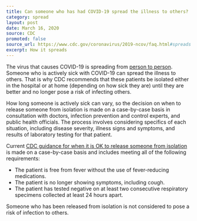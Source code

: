 ```yaml
---
title: Can someone who has had COVID-19 spread the illness to others?
category: spread
layout: post
date: March 16, 2020
source: CDC
promoted: false
source_url: https://www.cdc.gov/coronavirus/2019-ncov/faq.html#spreads
excerpt: How it spreads
---
```


The virus that causes COVID-19 is spreading from [person to person](https://www.cdc.gov/coronavirus/2019-ncov/prepare/transmission.html). Someone who is actively sick with COVID-19 can spread the illness to others. That is why CDC recommends that these patients be isolated either in the hospital or at home (depending on how sick they are) until they are better and no longer pose a risk of infecting others.

How long someone is actively sick can vary, so the decision on when to release someone from isolation is made on a case-by-case basis in consultation with doctors, infection prevention and control experts, and public health officials. The process involves considering specifics of each situation, including disease severity, illness signs and symptoms, and results of laboratory testing for that patient.

Current [CDC guidance for when it is OK to release someone from isolation](https://www.cdc.gov/coronavirus/2019-ncov/hcp/disposition-hospitalized-patients.html) is made on a case-by-case basis and includes meeting all of the following requirements:

- The patient is free from fever without the use of fever-reducing medications.
- The patient is no longer showing symptoms, including cough.
- The patient has tested negative on at least two consecutive respiratory specimens collected at least 24 hours apart.

Someone who has been released from isolation is not considered to pose a risk of infection to others.